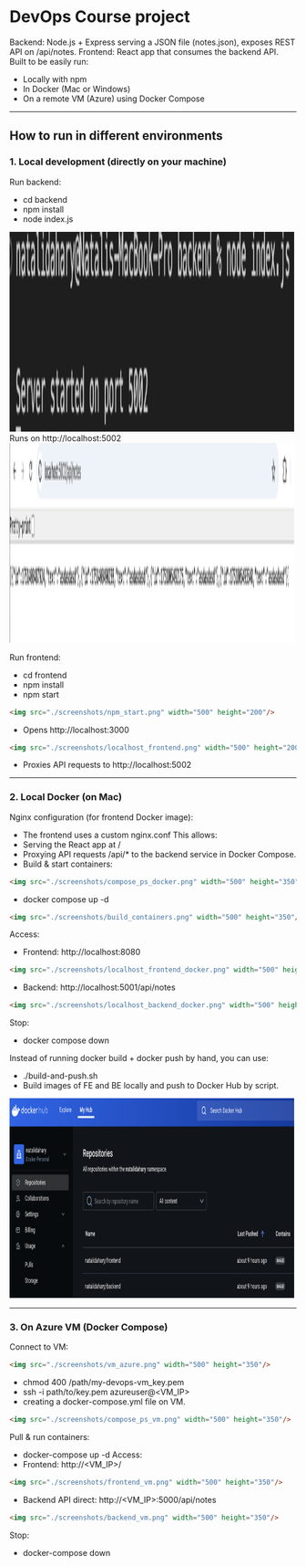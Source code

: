 # DevOps Course project
Backend: Node.js + Express serving a JSON file (notes.json), exposes REST API on /api/notes.
Frontend: React app that consumes the backend API.
Built to be easily run:
- Locally with npm
- In Docker (Mac or Windows)
- On a remote VM (Azure) using Docker Compose

---

## How to run in different environments

### 1. Local development (directly on your machine)
Run backend:
- cd backend
- npm install
- node index.js
<img src="./screenshots/node_index.png" width="500" height="350"/>
Runs on http://localhost:5002
<img src="./screenshots/localhost_backend.png" width="500" height="350"/>

Run frontend:
- cd frontend
- npm install
- npm start
```markdown
<img src="./screenshots/npm_start.png" width="500" height="200"/>
```
- Opens http://localhost:3000
```markdown
<img src="./screenshots/localhost_frontend.png" width="500" height="200"/>
```
- Proxies API requests to http://localhost:5002

---

### 2. Local Docker (on Mac)
Nginx configuration (for frontend Docker image):
- The frontend uses a custom nginx.conf
This allows:
- Serving the React app at /
- Proxying API requests /api/* to the backend service in Docker Compose.
- Build & start containers:
```markdown
<img src="./screenshots/compose_ps_docker.png" width="500" height="350"/>
```
- docker compose up -d
```markdown
<img src="./screenshots/build_containers.png" width="500" height="350"/>
```
Access:
- Frontend: http://localhost:8080
```markdown
<img src="./screenshots/localhost_frontend_docker.png" width="500" height="350"/>
```
- Backend: http://localhost:5001/api/notes
```markdown
<img src="./screenshots/localhost_backend_docker.png" width="500" height="350"/>
```
Stop:
- docker compose down

Instead of running docker build + docker push by hand, you can use:
- ./build-and-push.sh
- Build images of FE and BE locally and push to Docker Hub by script.
<img src="./screenshots/upload_dockerhub.png" width="500" height="350"/>

---

### 3. On Azure VM (Docker Compose)
Connect to VM:
```markdown
<img src="./screenshots/vm_azure.png" width="500" height="350"/>
```
- chmod 400 /path/my-devops-vm_key.pem
- ssh -i path/to/key.pem azureuser@<VM_IP>
- creating a docker-compose.yml file on VM.
```markdown
<img src="./screenshots/compose_ps_vm.png" width="500" height="350"/>
```
Pull & run containers:
- docker-compose up -d
Access:
- Frontend: http://<VM_IP>/
```markdown
<img src="./screenshots/frontend_vm.png" width="500" height="350"/>
```
- Backend API direct: http://<VM_IP>:5000/api/notes
```markdown
<img src="./screenshots/backend_vm.png" width="500" height="350"/>
```
Stop:
- docker-compose down
